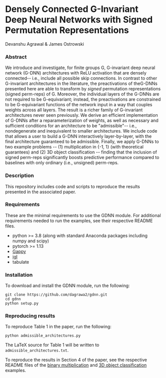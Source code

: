 # Densely Connected G-Invariant Deep Neural Networks with Signed Permutation Representations
Devanshu Agrawal & James Ostrowski

### Abstract

We introduce and investigate, for finite groups G, G-invariant deep neural network (G-DNN) architectures with ReLU activation that are densely connected-- 
i.e., include all possible skip connections. 
In contrast to other G-invariant architectures in the literature, the preactivations of theG-DNNs presented here are able to transform by *signed* permutation representations (signed perm-reps) of G. 
Moreover, the individual layers of the G-DNNs are not required to be G-equivariant; 
instead, the preactivations are constrained to be G-equivariant functions of the network input in a way that couples weights across all layers. 
The result is a richer family of G-invariant architectures never seen previously. 
We derive an efficient implementation of G-DNNs after a reparameterization of weights, 
as well as necessary and sufficient conditions for an architecture to be "admissible"-- 
i.e., nondegenerate and inequivalent to smaller architectures. 
We include code that allows a user to build a G-DNN interactively layer-by-layer, 
with the final architecture guaranteed to be admissible. 
Finally, we apply G-DNNs to two example problems -- 
(1) multiplication in \{-1, 1\} (with theoretical guarantees) and (2) 3D object classification -- 
finding that the inclusion of signed perm-reps significantly boosts predictive performance compared to baselines with only ordinary (i.e., unsigned) perm-reps.


### Description

This repository includes code and scripts to reproduce the results presented in the associated paper.


### Requirements

These are the minimal requirements to use the GDNN module. 
For additional requirements needed to run the examples, see their respective README files.

- python >= 3.8 (along with standard Anaconda packages including numpy and scipy)
- pytorch >= 1.13
- [Gappy](https://github.com/embray/gappy)
- [igl](https://libigl.github.io/libigl-python-bindings)
- tabulate


### Installation

To download and install the GDNN module, run the following:

    git clone https://github.com/dagrawa2/gdnn.git
    cd gdnn
    python setup.py


### Reproducing results

To reproduce Table 1 in the paper, run the following:

    python admissible_architectures.py

The LaTeX source for Table 1 will be written to `admissible_architectures.txt`.

To reproduce the results in Section 4 of the paper, see the respective README files of the [binary multiplication](examples/binary_mul/README.md) and [3D object classification](examples/modelnet40/README.md) examples.
